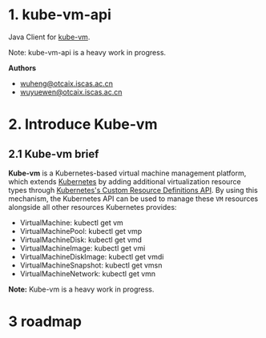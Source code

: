 # 1. kube-vm-api
Java Client for [kube-vm](https://github.com/KubeVMMgr/kube-vm).

Note: kube-vm-api is a heavy work in progress.

**Authors**
- wuheng@otcaix.iscas.ac.cn
- wuyuewen@otcaix.iscas.ac.cn

# 2. Introduce Kube-vm

## 2.1 Kube-vm brief

**Kube-vm** is a Kubernetes-based virtual machine management platform, which extends [Kubernetes](https://kubernetes.io/) by adding
additional virtualization resource types through
[Kubernetes's Custom Resource Definitions API](https://kubernetes.io/docs/tasks/access-kubernetes-api/custom-resources/custom-resource-definitions/). By using this mechanism, the Kubernetes API can be used to manage these `VM`
resources alongside all other resources Kubernetes provides: 

- VirtualMachine:          kubectl get vm
- VirtualMachinePool:      kubectl get vmp
- VirtualMachineDisk:      kubectl get vmd
- VirtualMachineImage:     kubectl get vmi
- VirtualMachineDiskImage: kubectl get vmdi
- VirtualMachineSnapshot:  kubectl get vmsn
- VirtualMachineNetwork:   kubectl get vmn

**Note:** Kube-vm is a heavy work in progress.

# 3 roadmap
